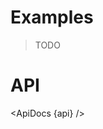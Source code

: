 <script lang="ts">
	import { ApiDocs } from 'svelte-ux';

	import api from '$lib/components/ClipPath.svelte?raw&sveld';

	import Chart, { Svg } from '$lib/components/Chart.svelte';

	import Preview from '$lib/docs/Preview.svelte';
</script>

# Examples

> TODO

# API

<ApiDocs {api} />
